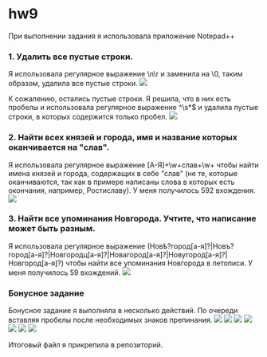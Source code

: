 # hw9
При выполнении задания я использовала приложение Notepad++

### 1. Удалить все пустые строки.
Я использовала регулярное выражение \n\r и заменила на \0, таким образом, удалила все пустые строки.
![](https://github.com/PanchenkoLisa/hw9/blob/master/-qZCwlSoX54.jpg?raw=true)

К сожалению, остались пустые строки. Я решила, что в них есть пробелы и использовала регулярное выражение ^\s*$ и удалила пустые строки, в которых содержится только пробел.
![](https://github.com/PanchenkoLisa/hw9/blob/master/GCLb_4dXIgU.jpg?raw=true)

### 2. Найти всех князей и города, имя и название которых оканчивается на "слав".
Я использовала регулярное выражение [А-Я]+\w+слав+\w+ чтобы найти имена князей и города, содержащих в себе "слав" (не те, которые оканчиваются, так как в примере написаны слова в которых есть окончания, например, Ростиславу). 
У меня получилось 592 вхождения.
![](https://github.com/PanchenkoLisa/hw9/blob/master/M3xEIamk6P4.jpg?raw=true)

### 3. Найти все упоминания Новгорода. Учтите, что написание может быть разным.
Я использовала регулярное выражение (Новѣ?город[а-я]?|Новъ?город[а-я]?|Новгородц[а-я]?|Новагород[а-я]?|Новугород[а-я]?|Новгород[а-я]?) чтобы найти все упоминания Новгорода в летописи. 
У меня получилось 59 вхождений.
![](https://github.com/PanchenkoLisa/hw9/blob/master/BtS_HtR6e7U.jpg?raw=true)

### Бонусное задание
Бонусное задание я выполняла в несколько действий.
По очереди вставляя пробелы после необходимых знаков препинания.
![](https://github.com/PanchenkoLisa/hw9/blob/master/BUFQYhl6Ty4.jpg?raw=true)
![](https://github.com/PanchenkoLisa/hw9/blob/master/RZ6B58aXnxw.jpg?raw=true)
![](https://github.com/PanchenkoLisa/hw9/blob/master/rWtjeQGs8Wg.jpg?raw=true)
![](https://github.com/PanchenkoLisa/hw9/blob/master/mkqIC2mdLNQ.jpg?raw=true)
![](https://github.com/PanchenkoLisa/hw9/blob/master/FyAh7a6jSSo.jpg?raw=true)
![](https://github.com/PanchenkoLisa/hw9/blob/master/Ppy-SZVyFGc.jpg?raw=true)
![](https://github.com/PanchenkoLisa/hw9/blob/master/YXsIRoJ85DM.jpg?raw=true)

Итоговый файл я прикрепила в репозиторий.
